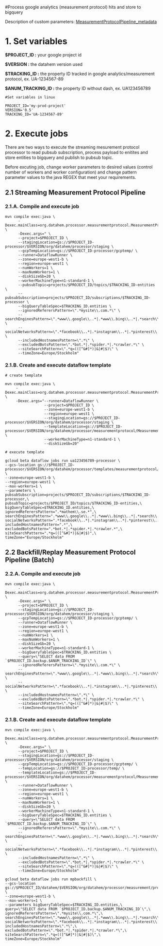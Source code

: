 #Process google analytics (measurement protocol) hits and store to bigquery

Description of custom parameters: [MeasurementProtocolPipeline_metadata](./MeasurementProtocolPipeline_metadata)

# 1. Set variables

**$PROJECT_ID :** your google project id

**$VERSION :** the datahem version used

**$TRACKING_ID :** the property ID tracked in google analytics/measurement protocol, ex. UA-1234567-89

**$ANUM_TRACKING_ID :** the property ID without dash, ex. UA123456789

```shell
#Set variables in linux

PROJECT_ID='my-prod-project'
VERSION='0.5'
TRACKING_ID='UA-1234567-89'
```

# 2. Execute jobs

There are two ways to execute the streaming mesurement protocol processor to read pubsub subscription, process payload to enitites and store entities to bigquery and publish to pubsub topic. 

Before excuting job, change worker parameters to desired values (control number of workers and worker configuration) and change pattern parameter values to the java REGEX that meet your requirements.

## 2.1 Streaming Measurement Protocol Pipeline

### 2.1.A. Compile and execute job
```shell
mvn compile exec:java \
      -Dexec.mainClass=org.datahem.processor.measurementprotocol.MeasurementProtocolPipeline \
      -Dexec.args=" \
      --project=$PROJECT_ID \
      --stagingLocation=gs://$PROJECT_ID-processor/$VERSION/org/datahem/processor/staging \
      --gcpTempLocation=gs://$PROJECT_ID-processor/gcptemp/ \
      --runner=DataflowRunner \
      --zone=europe-west1-b \
      --region=europe-west1 \
      --numWorkers=1 \
      --maxNumWorkers=1 \
      --diskSizeGb=20 \
      --workerMachineType=n1-standard-1 \
      --pubsubTopic=projects/$PROJECT_ID/topics/$TRACKING_ID-entities \
      --pubsubSubscription=projects/$PROJECT_ID/subscriptions/$TRACKING_ID-processor \
      --bigQueryTableSpec=$TRACKING_ID.entities \
      --ignoredReferersPattern=\".*mysite\\.com.*\" \
      --searchEnginesPattern=\".*www\\.google\\..*|.*www\\.bing\\..*|.*search\\.yahoo\\..*\" \
      --socialNetworksPattern=\".*facebook\\..*|.*instagram\\..*|.*pinterest\\..*|.*youtube\\..*|.*linkedin\\..*|.*twitter\\..*\" \
      --includedHostnamesPattern=\".*\" \
      --excludedBotsPattern=\".*bot.*|.*spider.*|.*crawler.*\" \
      --siteSearchPattern=\".*q=(([^&#]*)|&|#|$)\" \
      --timeZone=Europe/Stockholm"
```

### 2.1.B. Create and execute dataflow template

```shell
# create template

mvn compile exec:java \
     -Dexec.mainClass=org.datahem.processor.measurementprotocol.MeasurementProtocolPipeline \
     -Dexec.args="--runner=DataflowRunner \
                  --project=$PROJECT_ID \
                  --zone=europe-west1-b \
                  --region=europe-west1 \
                  --stagingLocation=gs://$PROJECT_ID-processor/$VERSION/org/datahem/processor/staging \
                  --templateLocation=gs://$PROJECT_ID-processor/$VERSION/org/datahem/processor/measurementprotocol/MeasurementProtocolPipeline \
                  --workerMachineType=n1-standard-1 \
                  --diskSizeGb=20"
```

```shell
# execute template

gcloud beta dataflow jobs run ua123456789-processor \
--gcs-location gs://$PROJECT_ID-processor/$VERSION/org/datahem/processor/templates/measurementprotocol/MeasurementProtocolPipeline \
--zone=europe-west1-b \
--region=europe-west1 \
--max-workers=1 \
--parameters \
pubsubSubscription=projects/$PROJECT_ID/subscriptions/$TRACKING_ID-processor,\
pubsubTopic=projects/$PROJECT_ID/topics/$TRACKING_ID-entities,\
bigQueryTableSpec=$TRACKING_ID.entities,\
ignoredReferersPattern=".*mathem\\.se.*",\
searchEnginesPattern=".*www\\.google\\..*|.*www\\.bing\\..*|.*search\\.yahoo\\..*",\
socialNetworksPattern=".*facebook\\..*|.*instagram\\..*|.*pinterest\\..*|.*youtube\\..*|.*linkedin\\..*|.*twitter\\..*",\
includedHostnamesPattern=".*",\
excludedBotsPattern=".*bot.*|.*spider.*|.*crawler.*",\
siteSearchPattern=".*q=(([^&#]*)|&|#|$)",\
timeZone="Europe/Stockholm"
```

## 2.2 Backfill/Replay Measurement Protocol Pipeline (Batch)


### 2.2.A. Compile and execute job
```shell
mvn compile exec:java \
      -Dexec.mainClass=org.datahem.processor.measurementprotocol.MeasurementProtocolBackfillPipeline \
      -Dexec.args=" \
      --project=$PROJECT_ID \
      --stagingLocation=gs://$PROJECT_ID-processor/$VERSION/org/datahem/processor/staging \
      --gcpTempLocation=gs://$PROJECT_ID-processor/gcptemp/ \
      --runner=DataflowRunner \
      --zone=europe-west1-b \
      --region=europe-west1 \
      --numWorkers=1 \
      --maxNumWorkers=1 \
      --diskSizeGb=20 \
      --workerMachineType=n1-standard-1 \
      --bigQueryTableSpec=$TRACKING_ID.entities \
      --query=\"SELECT data FROM `$PROJECT_ID.backup.$ANUM_TRACKING_ID`\" \
      --ignoredReferersPattern=\".*mysite\\.com.*\" \
      --searchEnginesPattern=\".*www\\.google\\..*|.*www\\.bing\\..*|.*search\\.yahoo\\..*\" \
      --socialNetworksPattern=\".*facebook\\..*|.*instagram\\..*|.*pinterest\\..*|.*youtube\\..*|.*linkedin\\..*|.*twitter\\..*\" \
      --includedHostnamesPattern=\".*\" \
      --excludedBotsPattern=\".*bot.*|.*spider.*|.*crawler.*\" \
      --siteSearchPattern=\".*q=(([^&#]*)|&|#|$)\" \
      --timeZone=Europe/Stockholm"
```

### 2.1.B. Create and execute dataflow template
```shell
mvn compile exec:java \
      -Dexec.mainClass=org.datahem.processor.measurementprotocol.MeasurementProtocolBackfillPipeline \
      -Dexec.args=" \
      --project=$PROJECT_ID \
      --stagingLocation=gs://$PROJECT_ID-processor/$VERSION/org/datahem/processor/staging \
      --gcpTempLocation=gs://$PROJECT_ID-processor/gcptemp/ \
      --tempLocation=gs://$PROJECT_ID-processor/temp/ \
      --templateLocation=gs://$PROJECT_ID-processor/$VERSION/org/datahem/processor/measurementprotocol/MeasurementProtocolBackfillPipeline \
      --runner=DataflowRunner \
      --zone=europe-west1-b \
      --region=europe-west1 \
      --numWorkers=1 \
      --maxNumWorkers=1 \
      --diskSizeGb=20 \
      --workerMachineType=n1-standard-1 \
      --bigQueryTableSpec=$TRACKING_ID.entities \
      --query=\"SELECT data FROM `$PROJECT_ID.backup.$ANUM_TRACKING_ID`\" \
      --ignoredReferersPattern=\".*mysite\\.com.*\" \
      --searchEnginesPattern=\".*www\\.google\\..*|.*www\\.bing\\..*|.*search\\.yahoo\\..*\" \
      --socialNetworksPattern=\".*facebook\\..*|.*instagram\\..*|.*pinterest\\..*|.*youtube\\..*|.*linkedin\\..*|.*twitter\\..*\" \
      --includedHostnamesPattern=\".*\" \
      --excludedBotsPattern=\".*bot.*|.*spider.*|.*crawler.*\" \
      --siteSearchPattern=\".*q=(([^&#]*)|&|#|$)\" \
      --timeZone=Europe/Stockholm"
```

```shell
gcloud beta dataflow jobs run mpbackfill \
--gcs-location gs://$PROJECT_ID/datahem/$VERSION/org/datahem/processor/measurement/protocol/MeasurementProtocolBackfillPipeline \
--zone=europe-west1-b \
--max-workers=1 \
--parameters bigQueryTableSpec=$TRACKING_ID.entities,\
query=\"SELECT data FROM `$PROJECT_ID.backup.$ANUM_TRACKING_ID`\",\
ignoredReferersPattern=\".*mysite\\.com.*\",\
searchEnginesPattern=\".*www\\.google\\..*|.*www\\.bing\\..*|.*search\\.yahoo\\..*\",\
socialNetworksPattern=\".*facebook\\..*|.*instagram\\..*|.*pinterest\\..*|.*youtube\\..*|.*linkedin\\..*|.*twitter\\..*\",\
includedHostnamesPattern=\".*\",\
excludedBotsPattern=\".*bot.*|.*spider.*|.*crawler.*\",\
siteSearchPattern=\".*q=(([^&#]*)|&|#|$)\",\
timeZone=Europe/Stockholm"
```